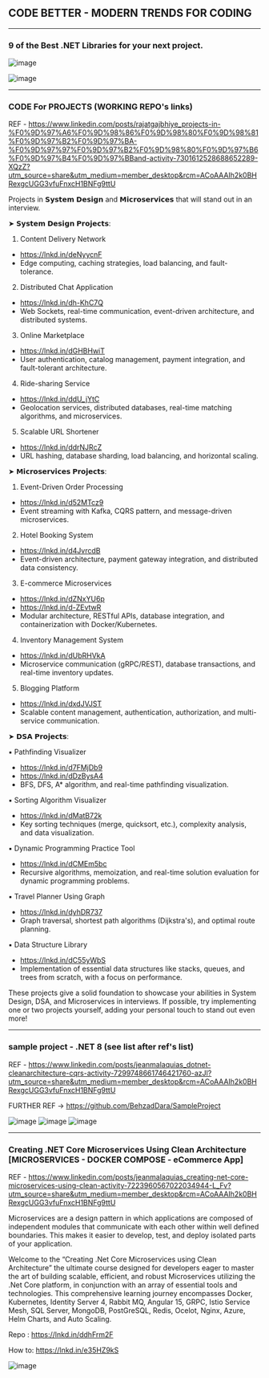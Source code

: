 ## CODE BETTER - MODERN TRENDS FOR CODING 

----------------------------------------------------
### 9 of the Best .NET Libraries for your next project. 

![image](https://github.com/user-attachments/assets/eb27984a-a6da-43c2-a4da-ca4a4ab26f8a)

![image](https://github.com/user-attachments/assets/9d63d946-600e-4001-9d2b-c5ec31c62620)

----------------------------------------------------
### CODE For PROJECTS (WORKING REPO's links) 

REF - https://www.linkedin.com/posts/rajatgajbhiye_projects-in-%F0%9D%97%A6%F0%9D%98%86%F0%9D%98%80%F0%9D%98%81%F0%9D%97%B2%F0%9D%97%BA-%F0%9D%97%97%F0%9D%97%B2%F0%9D%98%80%F0%9D%97%B6%F0%9D%97%B4%F0%9D%97%BBand-activity-7301612528688652289-XQzZ?utm_source=share&utm_medium=member_desktop&rcm=ACoAAAIh2k0BHRexgcUGG3vfuFnxcH1BNFg9ttU

Projects in 𝗦𝘆𝘀𝘁𝗲𝗺 𝗗𝗲𝘀𝗶𝗴𝗻 and 𝗠𝗶𝗰𝗿𝗼𝘀𝗲𝗿𝘃𝗶𝗰𝗲𝘀 that will stand out in an interview.

➤ 𝗦𝘆𝘀𝘁𝗲𝗺 𝗗𝗲𝘀𝗶𝗴𝗻 𝗣𝗿𝗼𝗷𝗲𝗰𝘁𝘀:

1. Content Delivery Network
 - https://lnkd.in/deNyycnF
 - Edge computing, caching strategies, load balancing, and fault-tolerance.

2. Distributed Chat Application
 - https://lnkd.in/dh-KhC7Q
 - Web Sockets, real-time communication, event-driven architecture, and distributed systems.

3. Online Marketplace
 - https://lnkd.in/dGHBHwiT
 - User authentication, catalog management, payment integration, and fault-tolerant architecture.

4. Ride-sharing Service
 - https://lnkd.in/ddU_jYtC
 - Geolocation services, distributed databases, real-time matching algorithms, and microservices.

5. Scalable URL Shortener
 - https://lnkd.in/ddrNJRcZ
 - URL hashing, database sharding, load balancing, and horizontal scaling.

➤ 𝗠𝗶𝗰𝗿𝗼𝘀𝗲𝗿𝘃𝗶𝗰𝗲𝘀 𝗣𝗿𝗼𝗷𝗲𝗰𝘁𝘀:

1. Event-Driven Order Processing
 - https://lnkd.in/d52MTcz9
 - Event streaming with Kafka, CQRS pattern, and message-driven microservices.

2. Hotel Booking System
 - https://lnkd.in/d4JvrcdB
 - Event-driven architecture, payment gateway integration, and distributed data consistency.

3. E-commerce Microservices
 - https://lnkd.in/dZNxYU6p
 - https://lnkd.in/d-ZEvtwR
 - Modular architecture, RESTful APIs, database integration, and containerization with Docker/Kubernetes.

4. Inventory Management System
 - https://lnkd.in/dUbRHVkA
 - Microservice communication (gRPC/REST), database transactions, and real-time inventory updates.

5. Blogging Platform
 - https://lnkd.in/dxdJVJST
 - Scalable content management, authentication, authorization, and multi-service communication.

➤ 𝗗𝗦𝗔 𝗣𝗿𝗼𝗷𝗲𝗰𝘁𝘀:

▪ Pathfinding Visualizer
 - https://lnkd.in/d7FMjDb9
 - https://lnkd.in/dDzBysA4
 - BFS, DFS, A* algorithm, and real-time pathfinding visualization.

▪ Sorting Algorithm Visualizer
 - https://lnkd.in/dMatB72k
 - Key sorting techniques (merge, quicksort, etc.), complexity analysis, and data visualization.

▪ Dynamic Programming Practice Tool
 - https://lnkd.in/dCMEm5bc
 - Recursive algorithms, memoization, and real-time solution evaluation for dynamic programming problems.

▪ Travel Planner Using Graph
 - https://lnkd.in/dyhDR737
 - Graph traversal, shortest path algorithms (Dijkstra's), and optimal route planning.

▪ Data Structure Library
 - https://lnkd.in/dC55yWbS
 - Implementation of essential data structures like stacks, queues, and trees from scratch, with a focus on performance.
   
These projects give a solid foundation to showcase your abilities in System Design, DSA, and Microservices in interviews. If possible, try implementing one or two projects yourself, adding your personal touch to stand out even more!


----------------------------------------------------
### sample project - .NET 8  (see list after ref's list)

REF - https://www.linkedin.com/posts/jeanmalaquias_dotnet-cleanarchitecture-cqrs-activity-7299748661746421760-azJl?utm_source=share&utm_medium=member_desktop&rcm=ACoAAAIh2k0BHRexgcUGG3vfuFnxcH1BNFg9ttU

FURTHER REF -> https://github.com/BehzadDara/SampleProject

![image](https://github.com/user-attachments/assets/b63eb77f-8bfc-45d4-99d3-eaafabe9499b)
![image](https://github.com/user-attachments/assets/8219162d-68a1-406f-a7c8-b213011e0b66)
![image](https://github.com/user-attachments/assets/40d880c0-12ee-4271-89e3-27db46d711c0)

----------------------------------------------------
### Creating .NET Core Microservices Using Clean Architecture [MICROSERVICES - DOCKER COMPOSE - eCommerce App]

REF - https://www.linkedin.com/posts/jeanmalaquias_creating-net-core-microservices-using-clean-activity-7223960567022034944-L_Fv?utm_source=share&utm_medium=member_desktop&rcm=ACoAAAIh2k0BHRexgcUGG3vfuFnxcH1BNFg9ttU

Microservices are a design pattern in which applications are composed of independent modules that communicate with each other within well defined boundaries. This makes it easier to develop, test, and deploy isolated parts of your application.

Welcome to the “Creating .Net Core Microservices using Clean Architecture” the ultimate course designed for developers eager to master the art of building scalable, efficient, and robust Microservices utilizing the .Net Core platform, in conjunction with an array of essential tools and technologies. This comprehensive learning journey encompasses Docker, Kubernetes, Identity Server 4, Rabbit MQ, Angular 15, GRPC, Istio Service Mesh, SQL Server, MongoDB, PostGreSQL, Redis, Ocelot, Nginx, Azure, Helm Charts, and Auto Scaling.

Repo : https://lnkd.in/ddhFrm2F

How to: https://lnkd.in/e35HZ9kS

![image](https://github.com/user-attachments/assets/538e6f9c-0eb6-436d-b033-4e7752772a6d)

